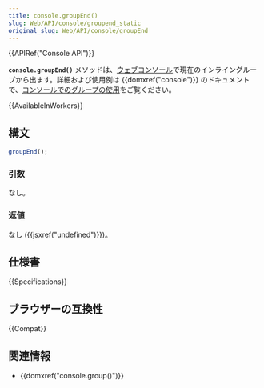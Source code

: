 ```yaml
---
title: console.groupEnd()
slug: Web/API/console/groupend_static
original_slug: Web/API/console/groupEnd
---
```


{{APIRef("Console API")}}

**`console.groupEnd()`** メソッドは、[ウェブコンソール](https://firefox-source-docs.mozilla.org/devtools-user/web_console/index.html)で現在のインライングループから出ます。詳細および使用例は {{domxref("console")}} のドキュメントで、[コンソールでのグループの使用](/ja/docs/Web/API/console#コンソールでのグループの使用)をご覧ください。

{{AvailableInWorkers}}

## 構文

```js
groupEnd();
```

### 引数

なし。

### 返値

なし ({{jsxref("undefined")}})。

## 仕様書

{{Specifications}}

## ブラウザーの互換性

{{Compat}}

## 関連情報

- {{domxref("console.group()")}}
